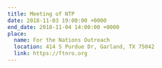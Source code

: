 ```yaml
---
title: Meeting of NTP
date: 2018-11-03 19:00:00 +0000
end_date: 2018-11-04 14:00:00 +0000
place:
  name: For the Nations Outreach
  location: 414 S Purdue Dr, Garland, TX 75042
  link: https://ftnro.org
---
```

